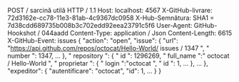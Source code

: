 POST / sarcină utilă HTTP / 1.1 
Host: localhost: 4567 
X-GitHub-livrare: 72d3162e-cc78-11e3-81ab-4c9367dc0958 
X-Hub-Semnătura: SHA1 = 7d38cdd689735b008b3c702edd92eea23791c5f6 
User-Agent: GitHub-Hookshot / 044aadd 
Content-Type: application / Json 
Content-Length: 6615 
X-GitHub-Event: issues 
{ 
  "action": "open", 
  "issue": { 
    "url": "https://api.github.com/repos/octocat/Hello-World/ issues / 1347 ", 
    " number ": 1347, 
    ... 
  }, 
  " repository ": { 
    " id ": 1296269, 
    " full_name ":" octocat / Hello-World ", 
    " proprietar ": { 
      " login ":"octocat ", 
      " id ": 1, 
      ... 
    },
    ... 
  }, 
  "expeditor": { 
    "autentificare": "octocat", 
    "id": 1, 
    ... 
  } 
}
